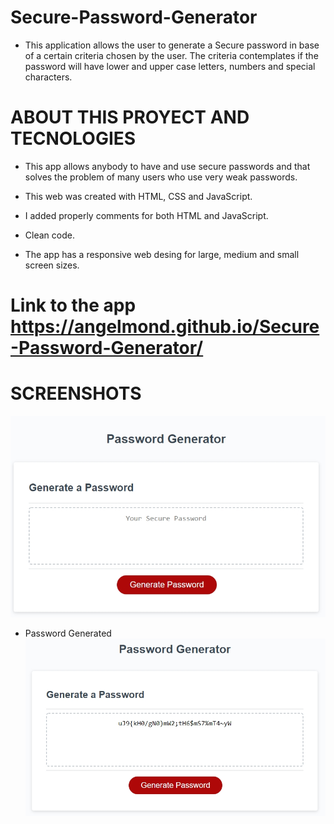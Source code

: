 # Secure-Password-Generator

* This application allows the user to generate a Secure password in base of a certain criteria chosen by the user. The criteria contemplates if the password will have lower and upper case letters, numbers and special characters.

# ABOUT THIS PROYECT AND TECNOLOGIES

* This app allows anybody to have and use secure passwords and that solves the problem of many users who use very weak passwords.

* This web was created with HTML, CSS and JavaScript.

* I added properly comments for both HTML and JavaScript.

* Clean code.

* The app has a responsive web desing for large, medium and small screen sizes.

# Link to the app https://angelmond.github.io/Secure-Password-Generator/

# SCREENSHOTS
!["Password Generator"](assets/screenshots/screenshot1.jpg)

* Password Generated
!["Password Generated"](assets/screenshots/screenshot2.jpg)
